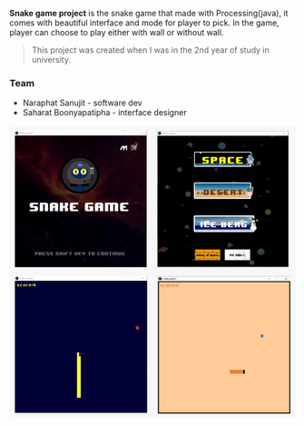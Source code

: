**Snake game project** is the snake game that made with Processing(java), it comes with beautiful interface and mode for player to pick. In the game, player can choose to play either with wall or without wall.

> This project was created when I was in the 2nd year of study in university.

### Team
- Naraphat Sanujit - software dev
- Saharat Boonyapatipha - interface designer


<img src="/snake-game-picture.JPG">

